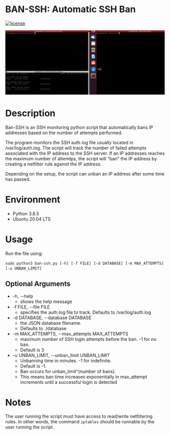 # BAN-SSH: Automatic SSH Ban
[![license](https://img.shields.io/github/license/mashape/apistatus.svg?maxAge=2592000)](./LICENSE)

![alt text](img/demo.gif)

# Description
Ban-SSH is an SSH monitoring python script that automatically bans IP addresses based on the number of attempts performed.

The program monitors the SSH auth log file usually located in /var/log/auth.log. The script will track the number of failed attempts associated with the IP address to the SSH server. If an IP addresses reaches the maximum number of attemtps, the script will "ban" the IP address by creating a netfilter rule against the IP address.

Depending on the setup, the script can unban an IP address after some time has passed.

# Environment
- Python 3.8.5
- Ubuntu 20.04 LTS

# Usage
Run the file using:
```
sudo python3 ban-ssh.py [-h] [-f FILE] [-d DATABASE] [-m MAX_ATTEMPTS] [-u UNBAN_LIMIT]
```

## Optional Arguments
- -h, --help 
    - shows the help message
- -f FILE, --file FILE      
    - specifies the auth.log file to track. Defaults to /var/log/auth.log
- -d DATABASE, --database DATABASE
    - the JSON database filename. 
    - Defaults to ./database
-   -m MAX_ATTEMPTS, --max_attempts MAX_ATTEMPTS
    - maximum number of SSH login attempts before the ban. -1 for no ban.
    - Default is 3
-   -u UNBAN_LIMIT, --unban_limit UNBAN_LIMIT
      - Unbanning time in minutes. -1 for indefinite. 
      - Default is -1. 
      - Ban occurs for unban_limit^(number of bans). 
      - This means ban time increases exponentially in max_attempt increments until a successful login is detected
# Notes
The user running the script must have access to read/write netfiltering rules.
In other words, the command ```iptables``` should be runnable by the user running the script.